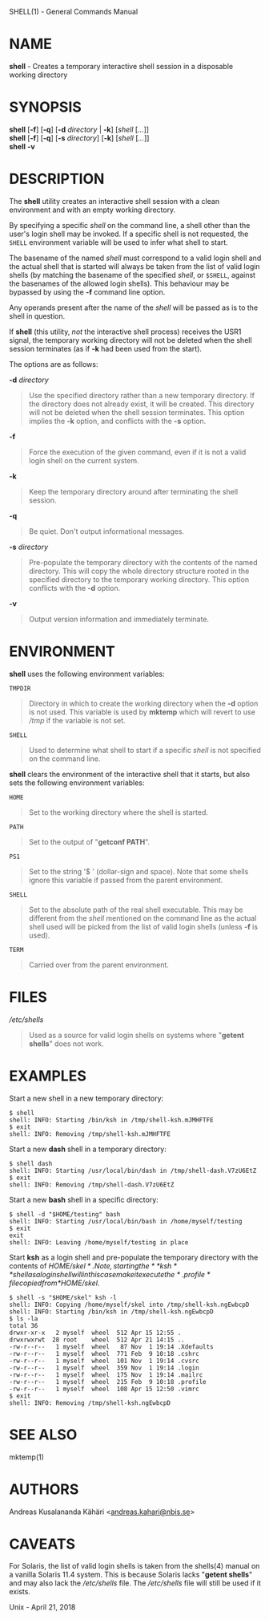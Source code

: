 SHELL(1) - General Commands Manual

# NAME

**shell** - Creates a temporary interactive shell session in a disposable working directory

# SYNOPSIS

**shell**
\[**-f**]
\[**-q**]
\[**-d**&nbsp;*directory*&nbsp;|&nbsp;**-k**]
\[*shell*&nbsp;\[*...*]]  
**shell**
\[**-f**]
\[**-q**]
\[**-s**&nbsp;*directory*]
\[**-k**]
\[*shell*&nbsp;\[*...*]]  
**shell**
**-v**

# DESCRIPTION

The
**shell**
utility creates an interactive shell session with a clean environment
and with an empty working directory.

By specifying a specific
*shell*
on the command line, a shell other than the user's login shell may be
invoked.
If a specific shell is not requested, the
`SHELL`
environment variable will be used to infer what shell to start.

The basename of the named
*shell*
must correspond to a valid login shell and the actual shell that is
started will always be taken from the list of valid login shells (by
matching the basename of the specified
*shell*,
or
`$SHELL`,
against the basenames of
the allowed login shells).
This behaviour may be bypassed by using the
**-f**
command line option.

Any operands present after the name of the
*shell*
will be passed as is to the shell in question.

If
**shell**
(this utility,
*not*
the interactive shell process) receives the USR1 signal, the temporary
working directory will not be deleted when the shell session terminates
(as if
**-k**
had been used from the start).

The options are as follows:

**-d** *directory*

> Use the specified directory rather than a new temporary directory.
> If the directory does not already exist, it will be created.
> This directory will not be deleted when the shell session terminates.
> This option implies the
> **-k**
> option, and conflicts with the
> **-s**
> option.

**-f**

> Force the execution of the given command, even if it is not a valid
> login shell on the current system.

**-k**

> Keep the temporary directory around after terminating the shell session.

**-q**

> Be quiet.
> Don't output informational messages.

**-s** *directory*

> Pre-populate the temporary directory with the contents of the named
> directory.
> This will copy the whole directory structure rooted in the specified
> directory to the temporary working directory.
> This option conflicts with the
> **-d**
> option.

**-v**

> Output version information and immediately terminate.

# ENVIRONMENT

**shell**
uses the following environment variables:

`TMPDIR`

> Directory in which to create the working directory when the
> **-d**
> option is not used.
> This variable is used by
> **mktemp**
> which will revert to use
> */tmp*
> if the variable is not set.

`SHELL`

> Used to determine what shell to start if a specific
> *shell*
> is not specified on the command line.

**shell**
clears the environment of the interactive shell that it starts, but
also sets the following environment variables:

`HOME`

> Set to the working directory where the shell is started.

`PATH`

> Set to the output of
> "**getconf PATH**".

`PS1`

> Set to the string
> '$&#160;'
> (dollar-sign and space).
> Note that some shells ignore this variable if passed from the parent
> environment.

`SHELL`

> Set to the absolute path of the real shell executable.
> This may be different from the
> *shell*
> mentioned on the command line as the actual shell used will be picked
> from the list of valid login shells (unless
> **-f**
> is used).

`TERM`

> Carried over from the parent environment.

# FILES

*/etc/shells*

> Used as a source for valid login shells on systems where
> "**getent shells**"
> does not work.

# EXAMPLES

Start a new shell in a new temporary directory:

	$ shell
	shell: INFO: Starting /bin/ksh in /tmp/shell-ksh.mJMHFTFE
	$ exit
	shell: INFO: Removing /tmp/shell-ksh.mJMHFTFE

Start a new
**dash**
shell in a temporary directory:

	$ shell dash
	shell: INFO: Starting /usr/local/bin/dash in /tmp/shell-dash.V7zU6EtZ
	$ exit
	shell: INFO: Removing /tmp/shell-dash.V7zU6EtZ

Start a new
**bash**
shell in a specific directory:

	$ shell -d "$HOME/testing" bash
	shell: INFO: Starting /usr/local/bin/bash in /home/myself/testing
	$ exit
	exit
	shell: INFO: Leaving /home/myself/testing in place

Start
**ksh**
as a login shell and pre-populate the temporary directory with the
contents of
*$HOME/skel*.
Note, starting the
**ksh**
shell as a login shell will in this case make it execute the
*.profile*
file copied from
*$HOME/skel*.

	$ shell -s "$HOME/skel" ksh -l
	shell: INFO: Copying /home/myself/skel into /tmp/shell-ksh.ngEwbcpD
	shell: INFO: Starting /bin/ksh in /tmp/shell-ksh.ngEwbcpD
	$ ls -la
	total 36
	drwxr-xr-x   2 myself  wheel  512 Apr 15 12:55 .
	drwxrwxrwt  28 root    wheel  512 Apr 21 14:15 ..
	-rw-r--r--   1 myself  wheel   87 Nov  1 19:14 .Xdefaults
	-rw-r--r--   1 myself  wheel  771 Feb  9 10:18 .cshrc
	-rw-r--r--   1 myself  wheel  101 Nov  1 19:14 .cvsrc
	-rw-r--r--   1 myself  wheel  359 Nov  1 19:14 .login
	-rw-r--r--   1 myself  wheel  175 Nov  1 19:14 .mailrc
	-rw-r--r--   1 myself  wheel  215 Feb  9 10:18 .profile
	-rw-r--r--   1 myself  wheel  108 Apr 15 12:50 .vimrc
	$ exit
	shell: INFO: Removing /tmp/shell-ksh.ngEwbcpD

# SEE ALSO

mktemp(1)

# AUTHORS

Andreas Kusalananda K&#228;h&#228;ri &lt;[andreas.kahari@nbis.se](mailto:andreas.kahari@nbis.se)&gt;

# CAVEATS

For Solaris, the list of valid login shells is taken from the
shells(4)
manual on a vanilla Solaris 11.4 system.
This is because Solaris lacks
"**getent shells**"
and may also lack the
*/etc/shells*
file.
The
*/etc/shells*
file will still be used if it exists.

Unix - April 21, 2018
